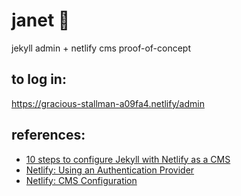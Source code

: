 # janet 💁
jekyll admin + netlify cms proof-of-concept

## to log in:
<https://gracious-stallman-a09fa4.netlify/admin>

## references:
- [10 steps to configure Jekyll with Netlify as a CMS](https://blog.mvp-space.com/10-steps-to-configure-jekyll-with-netlify-as-a-cms-d754d73ea731)
- [Netlify: Using an Authentication Provider](https://www.netlify.com/docs/authentication-providers/#using-an-authentication-provider)
- [Netlify: CMS Configuration](https://www.netlifycms.org/docs/add-to-your-site/#configuration)
